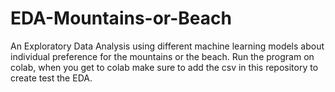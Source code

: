 # EDA-Mountains-or-Beach
An Exploratory Data Analysis using different machine learning models about individual preference for the mountains or the beach.
Run the program on colab, when you get to colab make sure to add the csv in this repository to create test the EDA.
